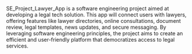 SE_Project_Lawyer_App is a software engineering project aimed at developing a legal tech solution. This app will connect users with lawyers, offering features like lawyer directories, online consultations, document review, legal templates, news updates, and secure messaging. By leveraging software engineering principles, the project aims to create an efficient and user-friendly platform that democratizes access to legal services.
